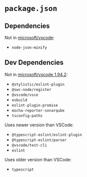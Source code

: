 # `package.json`

## Dependencies

Not in [microsoft/vscode](https://github.com/microsoft/vscode/blob/1.94.2/package.json#L74):

* `node-json-minify`

## Dev Dependencies

Not in [microsoft/vscode 1.94.2](https://github.com/microsoft/vscode/blob/1.94.2/package.json#L117):

* `@stylistic/eslint-plugin`
* `@swc-node/register`
* `@vscode/vsce`
* `esbuild`
* `eslint-plugin-promise`
* `mocha-reporter-sonarqube`
* `tsconfig-paths`

Uses newer version than VSCode:

* `@typescript-eslint/eslint-plugin`
* `@typescript-eslint/parser`
* `@vscode/test-cli`
* `eslint`

Uses older version than VSCode:

* `typescript`
